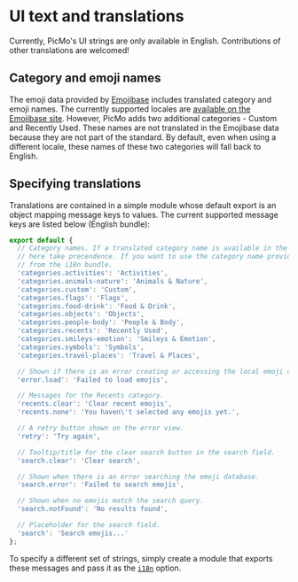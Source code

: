 # UI text and translations

Currently, PicMo's UI strings are only available in English. Contributions of other translations are welcomed!

## Category and emoji names

The emoji data provided by [Emojibase](https://emojibase.dev/) includes translated category and emoji names. The currently supported locales are [available on the Emojibase site](https://emojibase.dev/docs/datasets#supported-locales). However, PicMo adds two additional categories - Custom and Recently Used. These names are not translated in the Emojibase data because they are not part of the standard. By default, even when using a different locale, these names of these two categories will fall back to English.

## Specifying translations

Translations are contained in a simple module whose default export is an object mapping message keys to values. The current supported message keys are listed below (English bundle):

```javascript
export default {
  // Category names. If a translated category name is available in the category data, the values shown
  // here take precendence. If you want to use the category name provided by Emojibase, you can remove the category 
  // from the i18n bundle.
  'categories.activities': 'Activities',
  'categories.animals-nature': 'Animals & Nature',
  'categories.custom': 'Custom',
  'categories.flags': 'Flags',
  'categories.food-drink': 'Food & Drink',
  'categories.objects': 'Objects',
  'categories.people-body': 'People & Body',
  'categories.recents': 'Recently Used',
  'categories.smileys-emotion': 'Smileys & Emotion',
  'categories.symbols': 'Symbols',
  'categories.travel-places': 'Travel & Places',

  // Shown if there is an error creating or accessing the local emoji database.
  'error.load': 'Failed to load emojis',

  // Messages for the Recents category.
  'recents.clear': 'Clear recent emojis',
  'recents.none': 'You haven\'t selected any emojis yet.',

  // A retry button shown on the error view.
  'retry': 'Try again',

  // Tooltip/title for the clear search button in the search field.
  'search.clear': 'Clear search',

  // Shown when there is an error searching the emoji database.
  'search.error': 'Failed to search emojis',

  // Shown when no emojis match the search query.
  'search.notFound': 'No results found',

  // Placeholder for the search field.
  'search': 'Search emojis...'
};
```

To specify a different set of strings, simply create a module that exports these messages and pass it as the [`i18n`](../api/picmo/types/picker-options#i18n) option.
